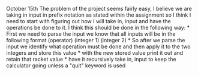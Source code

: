 October 15th
The problem of the project seems fairly easy, I believe we are taking in input in prefix notation as stated within the assignment so I think I need to start with 
figuring out how I will take in, input and have the operations be done to it. 
I think this should be done in the following way:
    * First we need to parse the input we know that all inputs will be in the following format (operator) (integer 1) (integer 2)
    * So after we parse the input we identify what operation must be done and then apply it to the two integers and store this value
    * with the new stored value print it out and retain that racket value
    * have it recursively take in, input to keep the calculator going unless a "quit" keyword is used
